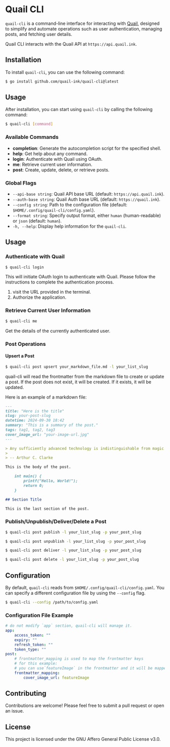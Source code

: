 # Quail CLI

`quail-cli` is a command-line interface for interacting with [Quail](https://quail.ink), designed to simplify and automate operations such as user authentication, managing posts, and fetching user details.

Quail CLI interacts with the Quail API at `https://api.quail.ink`.

## Installation

To install `quail-cli`, you can use the following command:

```bash
$ go install github.com/quail-ink/quail-cli@latest
```

## Usage

After installation, you can start using `quail-cli` by calling the following command:

```bash
$ quail-cli [command]
```

### Available Commands

- **completion**: Generate the autocompletion script for the specified shell.
- **help**: Get help about any command.
- **login**: Authenticate with Quail using OAuth.
- **me**: Retrieve current user information.
- **post**: Create, update, delete, or retrieve posts.

### Global Flags

- `--api-base string`: Quail API base URL (default: `https://api.quail.ink`).
- `--auth-base string`: Quail Auth base URL (default: `https://quail.ink`).
- `--config string`: Path to the configuration file (default: `$HOME/.config/quail-cli/config.yaml`).
- `--format string`: Specify output format, either `human` (human-readable) or `json` (default: `human`).
- `-h, --help`: Display help information for the `quail-cli`.

## Usage

### Authenticate with Quail

```bash
$ quail-cli login
```

This will initiate OAuth login to authenticate with Quail. Please follow the instructions to complete the authentication process.

1. visit the URL provided in the terminal.
2. Authorize the application.

### Retrieve Current User Information

```bash
$ quail-cli me
```

Get the details of the currently authenticated user.

### Post Operations

#### Upsert a Post

```bash
$ quail-cli post upsert your_markdown_file.md -l your_list_slug
```

quail-cli will read the frontmatter from the markdown file to create or update a post. If the post does not exist, it will be created. If it exists, it will be updated.

Here is an example of a markdown file:

```markdown
---
title: "Here is the title"
slug: your-post-slug
datetime: 2024-09-30 18:42
summary: "This is a summary of the post."
tags: tag1, tag2, tag3
cover_image_url: "your-image-url.jpg"
---

> Any sufficiently advanced technology is indistinguishable from magic.
>
> -- Arthur C. Clarke

This is the body of the post.

    int main() {
        printf("Hello, World!");
        return 0;
    }

## Section Title

This is the last section of the post.
```

### Publish/Unpublish/Deliver/Delete a Post

```bash
$ quail-cli post publish -l your_list_slug -p your_post_slug
```

```bash
$ quail-cli post unpublish -l your_list_slug -p your_post_slug
```

```bash
$ quail-cli post deliver -l your_list_slug -p your_post_slug
```

```bash
$ quail-cli post delete -l your_list_slug -p your_post_slug
```

## Configuration

By default, `quail-cli` reads from `$HOME/.config/quail-cli/config.yaml`. You can specify a different configuration file by using the `--config` flag.

```bash
$ quail-cli --config /path/to/config.yaml
```

### Configuration File Example

```yaml
# do not modify `app` section, quail-cli will manage it.
app:
    access_token: ""
    expiry: ""
    refresh_token: ""
    token_type: ""
post:
    # frontmatter_mapping is used to map the frontmatter keys
    # for this example:
    # you can use`featureImage` in the frontmatter and it will be mapped to `cover_image_url`
    frontmatter_mapping:
        cover_image_url: featureImage
```

## Contributing

Contributions are welcome! Please feel free to submit a pull request or open an issue.

## License

This project is licensed under the GNU Affero General Public License v3.0.
